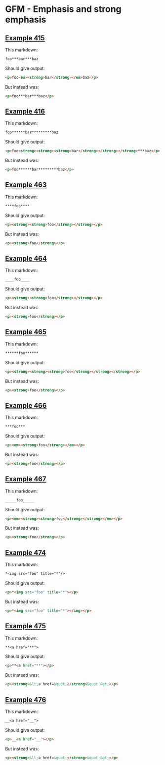 # GFM - Emphasis and strong emphasis

## [Example 415](https://spec.commonmark.org/0.29/#example-415)

This markdown:

````````````markdown
foo***bar***baz

````````````

Should give output:

````````````html
<p>foo<em><strong>bar</strong></em>baz</p>
````````````

But instead was:

````````````html
<p>foo***bar***baz</p>
````````````
## [Example 416](https://spec.commonmark.org/0.29/#example-416)

This markdown:

````````````markdown
foo******bar*********baz

````````````

Should give output:

````````````html
<p>foo<strong><strong><strong>bar</strong></strong></strong>***baz</p>
````````````

But instead was:

````````````html
<p>foo******bar*********baz</p>
````````````
## [Example 463](https://spec.commonmark.org/0.29/#example-463)

This markdown:

````````````markdown
****foo****

````````````

Should give output:

````````````html
<p><strong><strong>foo</strong></strong></p>
````````````

But instead was:

````````````html
<p><strong>foo</strong></p>
````````````
## [Example 464](https://spec.commonmark.org/0.29/#example-464)

This markdown:

````````````markdown
____foo____

````````````

Should give output:

````````````html
<p><strong><strong>foo</strong></strong></p>
````````````

But instead was:

````````````html
<p><strong>foo</strong></p>
````````````
## [Example 465](https://spec.commonmark.org/0.29/#example-465)

This markdown:

````````````markdown
******foo******

````````````

Should give output:

````````````html
<p><strong><strong><strong>foo</strong></strong></strong></p>
````````````

But instead was:

````````````html
<p><strong>foo</strong></p>
````````````
## [Example 466](https://spec.commonmark.org/0.29/#example-466)

This markdown:

````````````markdown
***foo***

````````````

Should give output:

````````````html
<p><em><strong>foo</strong></em></p>
````````````

But instead was:

````````````html
<p><strong>foo</strong></p>
````````````
## [Example 467](https://spec.commonmark.org/0.29/#example-467)

This markdown:

````````````markdown
_____foo_____

````````````

Should give output:

````````````html
<p><em><strong><strong>foo</strong></strong></em></p>
````````````

But instead was:

````````````html
<p><strong>foo</strong></p>
````````````
## [Example 474](https://spec.commonmark.org/0.29/#example-474)

This markdown:

````````````markdown
*<img src="foo" title="*"/>

````````````

Should give output:

````````````html
<p>*<img src="foo" title="*"></p>
````````````

But instead was:

````````````html
<p>*<img src="foo" title="*"></img></p>
````````````
## [Example 475](https://spec.commonmark.org/0.29/#example-475)

This markdown:

````````````markdown
**<a href="**">

````````````

Should give output:

````````````html
<p>**<a href="**"></p>
````````````

But instead was:

````````````html
<p><strong>&lt;a href=&quot;</strong>&quot;&gt;</p>
````````````
## [Example 476](https://spec.commonmark.org/0.29/#example-476)

This markdown:

````````````markdown
__<a href="__">

````````````

Should give output:

````````````html
<p>__<a href="__"></p>
````````````

But instead was:

````````````html
<p><strong>&lt;a href=&quot;</strong>&quot;&gt;</p>
````````````
